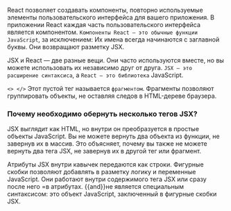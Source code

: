React позволяет создавать компоненты, повторно используемые элементы пользовательского интерфейса для вашего приложения.
В приложении React каждая часть пользовательского интерфейса является компонентом.
`Компоненты React — это обычные функции JavaScript`, за исключением:
Их имена всегда начинаются с заглавной буквы.
Они возвращают разметку JSX.

JSX и React — две разные вещи. Они часто используются вместе, но вы можете  использовать их независимо друг от друга. `JSX — это расширение синтаксиса`, а `React — это библиотека` JavaScript.

`<> </>` Этот пустой тег называется `фрагментом`. Фрагменты позволяют группировать объекты, не оставляя следов в HTML-дереве браузера.

### Почему необходимо обернуть несколько тегов JSX?
JSX выглядит как HTML, но внутри он преобразуется в простые объекты JavaScript. Вы не можете вернуть два объекта из функции, не завернув их в массив. Это объясняет, почему вы также не можете вернуть два тега JSX, не завернув их в другой тег или фрагмент.

Атрибуты JSX внутри кавычек передаются как строки.
Фигурные скобки позволяют добавлять в разметку логику и переменные JavaScript.
Они работают внутри содержимого тега JSX или сразу после него =в атрибутах.
{{and}}не является специальным синтаксисом: это объект JavaScript, заключенный в фигурные скобки JSX.